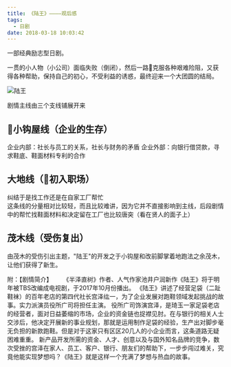 ```yaml
---
title: 《陆王》————观后感
tags:
  - 日剧
date: 2018-03-18 10:03:42
---
```

一部经典励志型日剧。  

一贯的小人物（小公司）面临失败（倒闭），然后一路克服各种艰难险阻，又获得各种帮助，保持自己的初心，不受利益的诱惑，最终迎来一个大团圆的结局。

<!--more-->
![陆王](http://blog-source.dodomogu.com/rikuou46.jpg)

剧情主线由三个支线铺展开来

小钩屋线（企业的生存）
---
企业内部：社长与员工的关系，社长与财务的矛盾
企业外部：向银行借贷款，寻求鞋底、鞋面材料专利的合作

大地线（初入职场）
---
纠结于是找工作还是在自家工厂帮忙  
这条线的分量相对比较轻，而且比较难讲，因为它并不直接影响到主线，后段剧情中的帮忙找鞋面材料和决定留在工厂也比较唐突（看在贤人的面子上）

茂木线（受伤复出）
---
由茂木的受伤引出主题，"陆王"的开发之于小钩屋和改前脚掌着地跑法之余茂木，让他们获得了新生。



附：【剧情简介】
　　《半泽直树》作者、人气作家池井户润新作《陆王》将于明年被TBS改编成电视剧，于2017年10月份播出。
《陆王》讲述了经营足袋（二趾鞋袜）的百年老店的第四代社长宫泽纮一，为了企业发展对跑鞋领域发起挑战的故事。实力派演员役所广司将担任主演。
役所广司饰演宫泽，是琦玉一家足袋老店的经营者，面对日益萎缩的市场，企业的资金链也捉襟见肘。在与银行的相关人士交涉后，他决定开展新的事业规划，那就是运用制作足袋的经验，生产出对脚步毫无负担的新款跑鞋。但是对于这家只有区区20几人的小企业而言，这条道路无疑困难重重。
新产品开发所需的资金、人才、创意以及与国外知名品牌的竞争，数次受挫的宫泽在家人、员工、客户、银行、朋友们的帮助下，一步步闯过难关，究竟他能实现梦想吗？《陆王》就是这样一个充满了梦想与热血的故事。